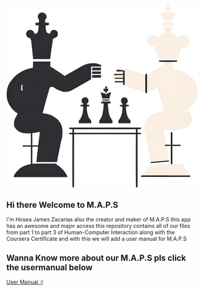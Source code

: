 ![app logo](./assets/Big3-1Logo(Transparent).png)

## Hi there Welcome to M.A.P.S

I'm Hosea James Zacarias also the creator and maker of M.A.P.S this app has an awesome and major access this repository contains all of our files from part 1 to part 3 of Human-Computer Interaction along with the Coursera Certificate and with this we will add a user manual for M.A.P.S


## Wanna Know more about our M.A.P.S pls click the usermanual below

[User Manual :)](USER_MANUAL.md)
